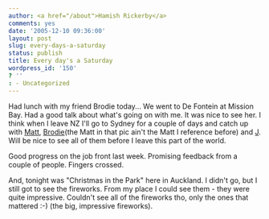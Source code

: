 ```yaml
---
author: <a href="/about">Hamish Rickerby</a>
comments: yes
date: '2005-12-10 09:36:00'
layout: post
slug: every-days-a-saturday
status: publish
title: Every day's a Saturday
wordpress_id: '150'
? ''
: - Uncategorized
---
```


Had lunch with my friend Brodie today...  We went to De Fontein at Mission Bay.  Had a good talk about what's going on with me.  It was nice to see her.  I think when I leave NZ I'll go to Sydney for a couple of days and catch up with <a href='http://flickr.com/photos/37703201@N00/39129236/in/set-861835/'>Matt</a>, <a href='http://flickr.com/photos/37703201@N00/39127195/in/set-861835/'>Brodie</a>(the Matt in that pic ain't the Matt I reference before) and  <a href='http://www.jeremyansley.com'>J</a>.  Will be nice to see all of them before I leave this part of the world.<p>Good progress on the job front last week.  Promising feedback from a couple of people.  Fingers crossed.<p>And, tonight was "Christmas in the Park" here in Auckland.  I didn't go, but I still got to see the fireworks.  From my place I could see them - they were quite impressive.  Couldn't see all of the fireworks tho, only the ones that mattered :-)  (the big, impressive fireworks).